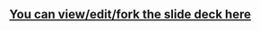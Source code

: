 ## [You can view/edit/fork the slide deck here](http://enspiral-dev-academy.slides.com/enspiral-dev-academy/jasmine-testing?token=9fnSVeuC)

